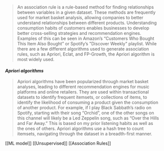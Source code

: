 >An association rule is a rule-based method for finding relationships between variables in a given dataset. These methods are frequently used for market basket analysis, allowing companies to better understand relationships between different products. Understanding consumption habits of customers enables businesses to develop better cross-selling strategies and recommendation engines. Examples of this can be seen in Amazon’s “Customers Who Bought This Item Also Bought” or Spotify’s "Discover Weekly" playlist. While there are a few different algorithms used to generate association rules, such as Apriori, Eclat, and FP-Growth, the Apriori algorithm is most widely used.

#### _Apriori algorithms_

>Apriori algorithms have been popularized through market basket analyses, leading to different recommendation engines for music platforms and online retailers. They are used within transactional datasets to identify frequent itemsets, or collections of items, to identify the likelihood of consuming a product given the consumption of another product. For example, if I play Black Sabbath’s radio on Spotify, starting with their song “Orchid”, one of the other songs on this channel will likely be a Led Zeppelin song, such as “Over the Hills and Far Away.” This is based on my prior listening habits as well as the ones of others. Apriori algorithms use a hash tree to count itemsets, navigating through the dataset in a breadth-first manner.

[[ML model]] [[Unsupervised]] [[Association Rules]]